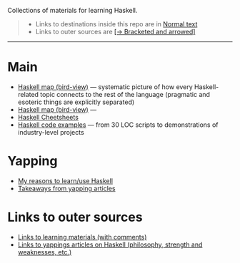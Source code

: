 Collections of materials for learning Haskell.

> * Links to destinations inside this repo are in [Normal text]()
> * Links to outer sources are [[→ Bracketed and arrowed]]()

---

# Main

* [Haskell map (bird-view)](https://github.com/rmnavr/hs_study/blob/main/materials/hs_map.md) —
  systematic picture of how every Haskell-related topic connects to the rest of the language (pragmatic and esoteric things are explicitly separated)
* [Haskell map (bird-view)](https://github.com/rmnavr/hs_study/blob/main/materials/hs_map.md) —
* [Haskell Cheetsheets](https://github.com/rmnavr/hs_study/blob/main/chsheet/README.md)
* [Haskell code examples](https://github.com/rmnavr/hs_study/blob/main/demo_code/README.md) — from 30 LOC scripts to demonstrations of industry-level projects

# Yapping

* [My reasons to learn/use Haskell](https://github.com/rmnavr/hs_study/blob/main/materials/why_hs.md) 
* [Takeaways from yapping articles](https://github.com/rmnavr/hs_study/blob/main/materials/articles_consp.md)

# Links to outer sources

* [Links to learning materials (with comments)](https://github.com/rmnavr/hs_study/blob/main/materials/_learning_materials.md) 
* [Links to yappings articles on Haskell (philosophy, strength and weaknesses, etc.)](https://github.com/rmnavr/hs_study/blob/main/materials/_yapping_articles.md)

